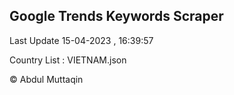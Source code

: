 

## Google Trends Keywords Scraper 
 
Last Update 15-04-2023 , 16:39:57

Country List :
VIETNAM.json



© Abdul Muttaqin 
